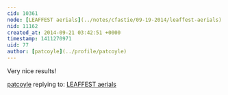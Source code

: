 ```yaml
---
cid: 10361
node: [LEAFFEST aerials](../notes/cfastie/09-19-2014/leaffest-aerials)
nid: 11162
created_at: 2014-09-21 03:42:51 +0000
timestamp: 1411270971
uid: 77
author: [patcoyle](../profile/patcoyle)
---
```


Very nice results!

[patcoyle](../profile/patcoyle) replying to: [LEAFFEST aerials](../notes/cfastie/09-19-2014/leaffest-aerials)

